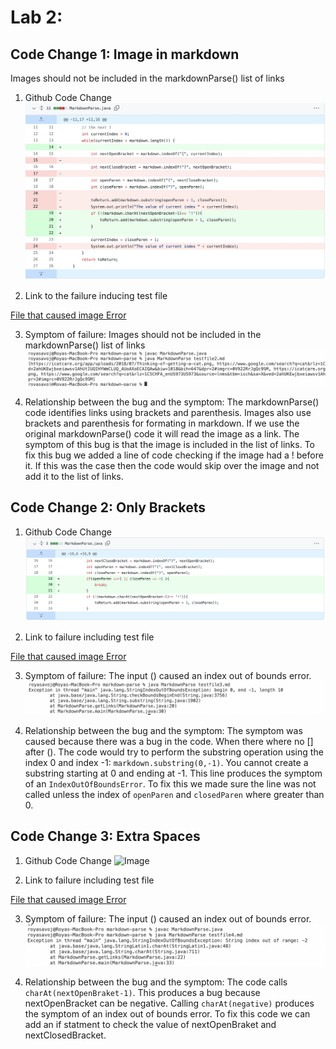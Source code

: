 # Lab 2: 
## Code Change 1: Image in markdown
 Images should not be included in the markdownParse() list of links
 
 1. Github Code Change 
 ![image](Change1_GithubCodeChange.png)
 
 2. Link to the failure inducing test file 
 
 [File that caused image Error](https://rsavoj.github.io/cse15l-lab-reports/Lab-report-2/testfile2.html)
 
 3. Symptom of failure:  Images should not be included in the markdownParse() list of links
 ![image](Change1_Symptom.png)

 4. Relationship between the bug and the symptom: The markdownParse() code identifies links using brackets and parenthesis. Images also use brackets and parenthesis for formating in markdown. If we use the original markdownParse() code it will read the image as a link. The symptom of this bug is that the image is included in the list of links. To fix this bug we added a line of code checking if the image had a ! before it. If this was the case then the code would skip over the image and not add it to the list of links.

 ## Code Change 2: Only Brackets 
 
 1. Github Code Change 
 ![Image](Change2_GithubCodeChange.png)

 2. Link to failure including test file 

[File that caused image Error](https://rsavoj.github.io/cse15l-lab-reports/Lab-report-2/testfile3.html)

 3. Symptom of failure:  The input () caused an index out of bounds error.
  ![image](Change2_Symptom.png)

 4. Relationship between the bug and the symptom: The symptom was caused because there was a bug in the code. When there where no [] after (). The code would try to perform the substring operation using the index 0 and index -1: `markdown.substring(0,-1)`. You cannot create a substring starting at 0 and ending at -1. This line produces the symptom of an `IndexOutOfBoundsError`. To fix this we made sure the line was not called unless the index of `openParen` and `closedParen` where greater than 0.

  ## Code Change 3: Extra Spaces
 
 1. Github Code Change 
 ![Image](Change3_GithubCodeChange.png)

 2. Link to failure including test file 

[File that caused image Error](https://rsavoj.github.io/cse15l-lab-reports/Lab-report-2/testfile4.html)

 3. Symptom of failure:  The input () caused an index out of bounds error.
  ![image](Change3_Symptom.png)

 4. Relationship between the bug and the symptom: The code calls `charAt(nextOpenBraket-1)`. This produces a bug because nextOpenBracket can be negative. Calling `charAt(negative)` produces the symptom of an index out of bounds error. To fix this code we can add an if statment to check the value of nextOpenBraket and nextClosedBracket.
 
